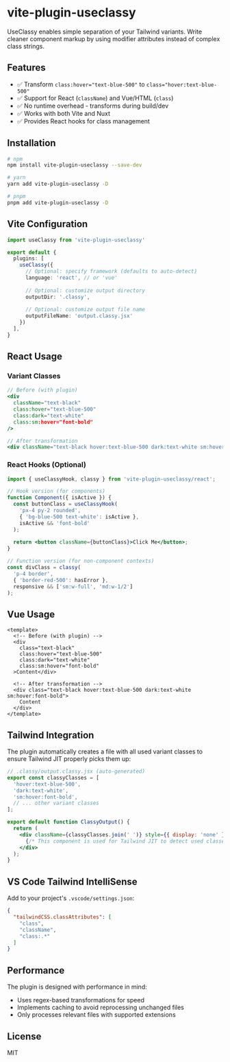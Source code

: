 # vite-plugin-useclassy

UseClassy enables simple separation of your Tailwind variants. Write cleaner component markup by using modifier attributes instead of complex class strings.

## Features

- ✅ Transform `class:hover="text-blue-500"` to `class="hover:text-blue-500"`
- ✅ Support for React (`className`) and Vue/HTML (`class`)
- ✅ No runtime overhead - transforms during build/dev
- ✅ Works with both Vite and Nuxt
- ✅ Provides React hooks for class management

## Installation

```bash
# npm
npm install vite-plugin-useclassy --save-dev

# yarn
yarn add vite-plugin-useclassy -D

# pnpm
pnpm add vite-plugin-useclassy -D
```

## Vite Configuration

```ts
import useClassy from 'vite-plugin-useclassy'

export default {
  plugins: [
    useClassy({
      // Optional: specify framework (defaults to auto-detect)
      language: 'react', // or 'vue'
      
      // Optional: customize output directory
      outputDir: '.classy',
      
      // Optional: customize output file name
      outputFileName: 'output.classy.jsx'
    })
  ],
}
```

## React Usage

### Variant Classes

```jsx
// Before (with plugin)
<div 
  className="text-black"
  class:hover="text-blue-500"
  class:dark="text-white"
  class:sm:hover="font-bold"
/>

// After transformation
<div className="text-black hover:text-blue-500 dark:text-white sm:hover:font-bold" />
```

### React Hooks (Optional)

```jsx
import { useClassyHook, classy } from 'vite-plugin-useclassy/react';

// Hook version (for components)
function Component({ isActive }) {
  const buttonClass = useClassyHook(
    'px-4 py-2 rounded', 
    { 'bg-blue-500 text-white': isActive },
    isActive && 'font-bold'
  );
  
  return <button className={buttonClass}>Click Me</button>;
}

// Function version (for non-component contexts)
const divClass = classy(
  'p-4 border', 
  { 'border-red-500': hasError },
  responsive && ['sm:w-full', 'md:w-1/2']
);
```

## Vue Usage

```vue
<template>
  <!-- Before (with plugin) -->
  <div 
    class="text-black"
    class:hover="text-blue-500"
    class:dark="text-white"
    class:sm:hover="font-bold"
  >Content</div>
  
  <!-- After transformation -->
  <div class="text-black hover:text-blue-500 dark:text-white sm:hover:font-bold">
    Content
  </div>
</template>
```

## Tailwind Integration

The plugin automatically creates a file with all used variant classes to ensure Tailwind JIT properly picks them up:

```jsx
// .classy/output.classy.jsx (auto-generated)
export const classyClasses = [
  'hover:text-blue-500',
  'dark:text-white',
  'sm:hover:font-bold',
  // ... other variant classes
];

export default function ClassyOutput() {
  return (
    <div className={classyClasses.join(' ')} style={{ display: 'none' }}>
      {/* This component is used for Tailwind JIT to detect used classes */}
    </div>
  );
}
```

## VS Code Tailwind IntelliSense

Add to your project's `.vscode/settings.json`:

```json
{
  "tailwindCSS.classAttributes": [
    "class",
    "className",
    "class:.*"
  ]
}
```

## Performance

The plugin is designed with performance in mind:
- Uses regex-based transformations for speed
- Implements caching to avoid reprocessing unchanged files
- Only processes relevant files with supported extensions

## License

MIT